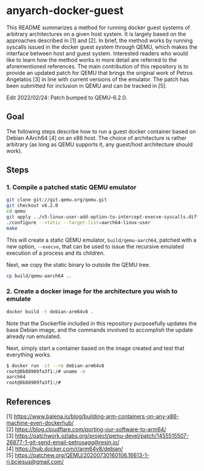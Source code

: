 # anyarch-docker-guest

This README summarizes a method for running docker guest systems of arbitrary
architectures on a given host system. It is largely based on the approaches
described in [1] and [2]. In brief, the method works by running syscalls issued
in the docker guest system through QEMU, which makes the interface between host
and guest system. Interested readers who would like to learn how the method
works in more detail are referred to the aforementioned references. The main
contribution of this repository is to provide an updated patch for QEMU that
brings the original work of Petros Angelatos [3] in line with current versions
of the emulator. The patch has been submitted for inclusion in QEMU and can be
tracked in [5].

Edit 2022/02/24: Patch bumped to QEMU-6.2.0.

## Goal

The following steps describe how to run a guest docker container based on
Debian AArch64 [4] on an x86 host. The choice of architecture is rather
arbitrary (as long as QEMU supports it, any guest/host architecture should
work).

## Steps

### 1. Compile a patched static QEMU emulator

```bash
git clone git://git.qemu.org/qemu.git
git checkout v6.2.0
cd qemu
git apply ../v5-linux-user-add-option-to-intercept-execve-syscalls.diff
./configure --static --target-list=aarch64-linux-user
make
```

This will create a static QEMU emulator, `build/qemu-aarch64`, patched with a
new option, `--execve`, that can be used to issue the recursive emulated
execution of a process and its children.

Next, we copy the static binary to outside the QEMU tree.
```bash
cp build/qemu-aarch64 ..
```

### 2. Create a docker image for the architecture you wish to emulate

```bash
docker build -t debian-arm64v8 .
```

Note that the Dockerfile included in this repository purposefully updates the
base Debian image, and the commands involved to accomplish the update already
run emulated.

Next, simply start a container based on the image created and test that
everything works.
```bash
$ docker run -it --rm debian-arm64v8
root@8b88909fa3f1:/# uname -m
aarch64
root@8b88909fa3f1:/# 
```

## References

[1] https://www.balena.io/blog/building-arm-containers-on-any-x86-machine-even-dockerhub/  
[2] https://blog.cloudflare.com/porting-our-software-to-arm64/  
[3] https://patchwork.ozlabs.org/project/qemu-devel/patch/1455515507-26877-1-git-send-email-petrosagg@resin.io/  
[4] https://hub.docker.com/r/arm64v8/debian/  
[5] https://patchew.org/QEMU/20200730160106.16613-1-rj.bcjesus@gmail.com/  
